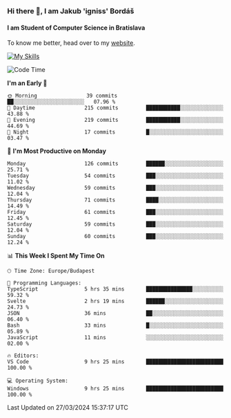 ### Hi there 👋, I am Jakub 'igniss' Bordáš

#### I am Student of Computer Science in Bratislava
To know me better, head over to my [website](https://bordas.sk).

[![My Skills](https://skillicons.dev/icons?i=js,html,css,figma,svelte,java,kotlin,python,postgresql,typescript,nest,nodejs)](https://bordas.sk)


<!--START_SECTION:waka-->
![Code Time](http://img.shields.io/badge/Code%20Time-1%2C449%20hrs%205%20mins-blue)

**I'm an Early 🐤** 

```text
🌞 Morning                39 commits          ██░░░░░░░░░░░░░░░░░░░░░░░   07.96 % 
🌆 Daytime                215 commits         ███████████░░░░░░░░░░░░░░   43.88 % 
🌃 Evening                219 commits         ███████████░░░░░░░░░░░░░░   44.69 % 
🌙 Night                  17 commits          █░░░░░░░░░░░░░░░░░░░░░░░░   03.47 % 
```
📅 **I'm Most Productive on Monday** 

```text
Monday                   126 commits         ██████░░░░░░░░░░░░░░░░░░░   25.71 % 
Tuesday                  54 commits          ███░░░░░░░░░░░░░░░░░░░░░░   11.02 % 
Wednesday                59 commits          ███░░░░░░░░░░░░░░░░░░░░░░   12.04 % 
Thursday                 71 commits          ████░░░░░░░░░░░░░░░░░░░░░   14.49 % 
Friday                   61 commits          ███░░░░░░░░░░░░░░░░░░░░░░   12.45 % 
Saturday                 59 commits          ███░░░░░░░░░░░░░░░░░░░░░░   12.04 % 
Sunday                   60 commits          ███░░░░░░░░░░░░░░░░░░░░░░   12.24 % 
```


📊 **This Week I Spent My Time On** 

```text
🕑︎ Time Zone: Europe/Budapest

💬 Programming Languages: 
TypeScript               5 hrs 35 mins       ███████████████░░░░░░░░░░   59.32 % 
Svelte                   2 hrs 19 mins       ██████░░░░░░░░░░░░░░░░░░░   24.73 % 
JSON                     36 mins             ██░░░░░░░░░░░░░░░░░░░░░░░   06.40 % 
Bash                     33 mins             █░░░░░░░░░░░░░░░░░░░░░░░░   05.89 % 
JavaScript               11 mins             ░░░░░░░░░░░░░░░░░░░░░░░░░   02.00 % 

🔥 Editors: 
VS Code                  9 hrs 25 mins       █████████████████████████   100.00 % 

💻 Operating System: 
Windows                  9 hrs 25 mins       █████████████████████████   100.00 % 
```


 Last Updated on 27/03/2024 15:37:17 UTC
<!--END_SECTION:waka-->
